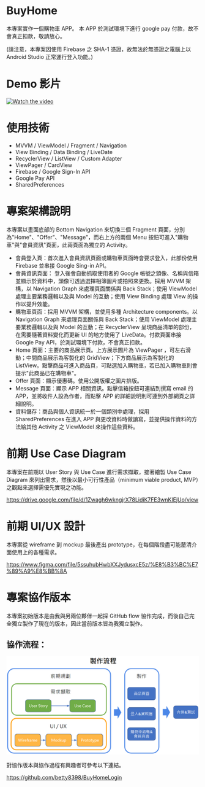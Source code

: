 # BuyHome
本專案實作一個購物車 APP。
本 APP 於測試環境下進行 google pay 付款，故不會真正扣款，敬請放心。

(請注意，本專案因使用 Firebase 之 SHA-1 憑證，故無法於無憑證之電腦上以 Android Studio 正常運行登入功能。)

# Demo 影片
[![Watch the video](https://img.youtube.com/vi/q9nhjUszLP4/mq2.jpg)](https://youtu.be/q9nhjUszLP4)

# 使用技術
- MVVM / ViewModel / Fragment / Navigation
- View Binding / Data Binding / LiveDate
- RecyclerView / ListView / Custom Adapter
- ViewPager / CardView
- Firebase / Google Sign-In API
- Google Pay API
- SharedPreferences

# 專案架構說明
本專案以畫面底部的 Bottom Navigation 來切換三個 Fragment 頁面，分別為"Home"、"Offer"、"Message"，而右上方的兩個 Menu 按鈕可進入"購物車"與"會員資訊"頁面，此兩頁面為獨立的 Activity。
- 會員登入頁：首次進入會員資訊頁面或購物車頁面時會要求登入，此部份使用 Firebase 並串接 Google Sing-in API。
- 會員資訊頁面： 登入後會自動抓取使用者的 Google 帳號之頭像、名稱與信箱並顯示於資料中，頭像可透過選擇相簿圖片或拍照來更換。採用 MVVM 架構，以 Navigation Graph 來處理頁面關係與 Back Stack；使用 ViewModel 處理主要業務邏輯以及與 Model 的互動；使用 View Binding 處理 View 的操作以提升效能。
- 購物車頁面：採用 MVVM 架構，並使用多種 Architecture components。以 Navigation Graph 來處理頁面關係與 Back Stack；使用 ViewModel 處理主要業務邏輯以及與 Model 的互動；在 RecyclerView 呈現商品清單的部份，在需要隨著資料變化而更新 UI 的地方使用了 LiveData。付款頁面串接 Google Pay API，於測試環境下付款，不會真正扣款。
- Home 頁面：主要的商品展示頁。上方展示圖片為 ViewPager ，可左右滑動；中間商品展示為客製化的 GridView；下方商品展示為客製化的 ListView。點擊商品可進入商品頁，可點選加入購物車，若已加入購物車則會提示"此商品已在購物車"。
- Offer 頁面：顯示優惠碼。使用公開版權之圖片排版。
- Message 頁面：顯示 APP 相關資訊。點擊信箱按鈕可連結到撰寫 email 的 APP，並將收件人設為作者，而點擊 APP 的詳細說明則可連到外部網頁之詳細說明。
- 資料儲存：商品與個人資訊統一於一個類別中處理，採用 SharedPreferences 在進入 APP 與更改資料時做讀寫，並提供操作資料的方法給其他 Activity 之 ViewModel 來操作這些資料。

# 前期 Use Case Diagram
本專案在前期以 User Story 與 Use Case 進行需求擷取，接著繪製 Use Case Diagram 來列出需求，然後以最小可行性產品（minimum viable product, MVP）之觀點來選擇需優先實現之功能。

https://drive.google.com/file/d/1Zwagh6wkngjrX78LidiK7FE3wnKIEjUo/view

# 前期 UI/UX 設計
本專案從 wireframe 到 mockup 最後產出 prototype，在每個階段盡可能釐清介面使用上的各種需求。

https://www.figma.com/file/5ssuhubHwbXXJydusxcE5z/%E8%B3%BC%E7%89%A9%E8%BB%8A

# 專案協作版本
本專案初始版本是由我與另兩位夥伴一起採 GitHub flow 協作完成，而後自己完全獨立製作了現在的版本，因此當前版本皆為我獨立製作。

## 協作流程：

![image](https://github.com/Lucien-Hsu/BuyHome/blob/master/%E8%A3%BD%E4%BD%9C%E6%B5%81%E7%A8%8B.png)


對協作版本與協作過程有興趣者可參考以下連結。

https://github.com/betty8398/BuyHomeLogin
